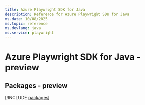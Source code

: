 ```yaml
---
title: Azure Playwright SDK for Java
description: Reference for Azure Playwright SDK for Java
ms.date: 10/08/2025
ms.topic: reference
ms.devlang: java
ms.service: playwright
---
```

# Azure Playwright SDK for Java - preview
## Packages - preview
[!INCLUDE [packages](playwright-index.md)]